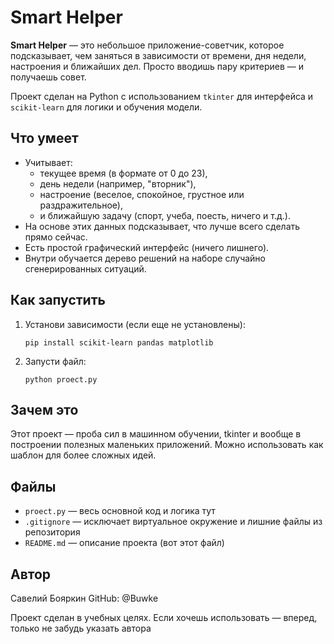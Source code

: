 # Smart Helper

**Smart Helper** — это небольшое приложение-советчик, которое подсказывает, чем заняться в зависимости от времени, дня недели, настроения и ближайших дел. Просто вводишь пару критериев — и получаешь совет.

Проект сделан на Python с использованием `tkinter` для интерфейса и `scikit-learn` для логики и обучения модели.

## Что умеет

- Учитывает:
  - текущее время (в формате от 0 до 23),
  - день недели (например, "вторник"),
  - настроение (веселое, спокойное, грустное или раздражительное),
  - и ближайшую задачу (спорт, учеба, поесть, ничего и т.д.).
- На основе этих данных подсказывает, что лучше всего сделать прямо сейчас.
- Есть простой графический интерфейс (ничего лишнего).
- Внутри обучается дерево решений на наборе случайно сгенерированных ситуаций.

## Как запустить

1. Установи зависимости (если еще не установлены):
    ```
    pip install scikit-learn pandas matplotlib
    ```

2. Запусти файл:
    ```
    python proect.py
    ```

## Зачем это

Этот проект — проба сил в машинном обучении, tkinter и вообще в построении полезных маленьких приложений. Можно использовать как шаблон для более сложных идей.

## Файлы

- `proect.py` — весь основной код и логика тут
- `.gitignore` — исключает виртуальное окружение и лишние файлы из репозитория
- `README.md` — описание проекта (вот этот файл)
## Автор
Савелий Бояркин
GitHub: @Buwke

Проект сделан в учебных целях. Если хочешь использовать — вперед, только не забудь указать автора 
